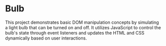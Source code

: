 # Bulb
This project demonstrates basic DOM manipulation concepts by simulating a light bulb that can be turned on and off. It utilizes JavaScript to control the bulb's state through event listeners and updates the HTML and CSS dynamically based on user interactions. 
